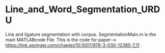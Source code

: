 # Line_and_Word_Segmentation_URDU
Line and ligature segmentation with corpus. 
SegmentationMain.m is the main MATLABcode File.
This is the code for paper-->  https://link.springer.com/chapter/10.1007/978-3-030-12385-7_11 .

